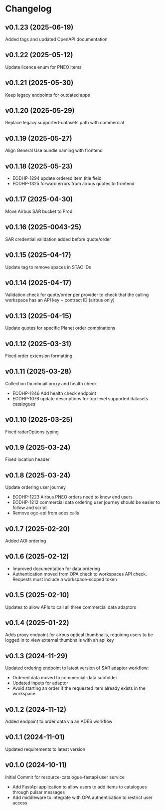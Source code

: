 # Changelog

## v0.1.23 (2025-06-19)

Added tags and updated OpenAPI documentation

## v0.1.22 (2025-05-12)

Update licence enum for PNEO items

## v0.1.21 (2025-05-30)

Keep legacy endpoints for outdated apps

## v0.1.20 (2025-05-29)

Replace legacy supported-datasets path with commercial

## v0.1.19 (2025-05-27)

Align General Use bundle naming with frontend

## v0.1.18 (2025-05-23)

- EODHP-1294 update ordered item title field
- EODHP-1325 forward errors from airbus quotes to frontend

## v0.1.17 (2025-04-30)

Move Airbus SAR bucket to Prod

## v0.1.16 (2025-0043-25)

SAR credential validation added before quote/order

## v0.1.15 (2025-04-17)

Update tag to remove spaces in STAC IDs

## v0.1.14 (2025-04-17)

Validation check for quote/order per provider to check that the calling workspace has an API key + contract ID (airbus only)

## v0.1.13 (2025-04-15)

Update quotes for specific Planet order combinations

## v0.1.12 (2025-03-31)

Fixed order extension formatting

## v0.1.11 (2025-03-28)

Collection thumbnail proxy and health check
- EODHP-1246 Add health check endpoint
- EODHP-1076 update descriptions for top level supported datasets catalogues

## v0.1.10 (2025-03-25)

Fixed radarOptions typing

## v0.1.9 (2025-03-24)

Fixed location header

## v0.1.8 (2025-03-24)

Update ordering user journey
- EODHP-1223 Airbus PNEO orders need to know end users
- EODHP-1212 commercial data ordering user journey should be easier to follow and script
- Remove ogc-api from ades calls

## v0.1.7 (2025-02-20)

Added AOI ordering

## v0.1.6 (2025-02-12)

- Improved documentation for data ordering
- Authentication moved from OPA check to workspaces API check. Requests must include a workspace-scoped token

## v0.1.5 (2025-02-10)

Updates to allow APIs to call all three commercial data adaptors

## v0.1.4 (2025-01-22)

Adds proxy endpoint for airbus optical thumbnails, requiring users to be logged in to view external thumbnails with an api key

## v0.1.3 (2024-11-29)

Updated ordering endpoint to latest version of SAR adaptor workflow:
- Ordered data moved to commercial-data subfolder
- Updated inputs for adaptor
- Avoid starting an order if the requested item already exists in the workspace

## v0.1.2 (2024-11-12)

Added endpoint to order data via an ADES workflow

## v0.1.1 (2024-11-01)

Updated requirements to latest version

## v0.1.0 (2024-10-11)

Initial Commit for resource-catalogue-fastapi user service
- Add FastApi application to allow users to add items to catalogues through pulsar messages
- Add middleware to integrate with OPA authentication to restrict user access
